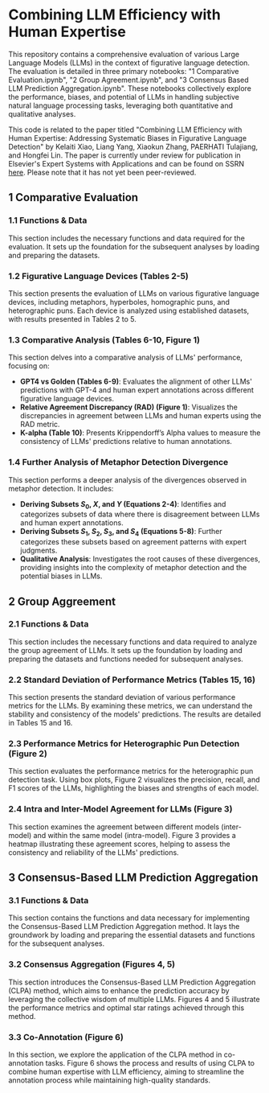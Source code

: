 # Combining LLM Efficiency with Human Expertise

This repository contains a comprehensive evaluation of various Large Language Models (LLMs) in the context of figurative language detection. The evaluation is detailed in three primary notebooks: "1 Comparative Evaluation.ipynb", "2 Group Agreement.ipynb", and "3 Consensus Based LLM Prediction Aggregation.ipynb". These notebooks collectively explore the performance, biases, and potential of LLMs in handling subjective natural language processing tasks, leveraging both quantitative and qualitative analyses.

This code is related to the paper titled "Combining LLM Efficiency with Human Expertise: Addressing Systematic Biases in Figurative Language Detection" by Kelaiti Xiao, Liang Yang, Xiaokun Zhang, PAERHATI Tulajiang, and Hongfei Lin. The paper is currently under review for publication in Elsevier's Expert Systems with Applications and can be found on SSRN [here](https://papers.ssrn.com/sol3/papers.cfm?abstract_id=4883199). Please note that it has not yet been peer-reviewed.


## 1 Comparative Evaluation
### 1.1 Functions & Data
This section includes the necessary functions and data required for the evaluation. It sets up the foundation for the subsequent analyses by loading and preparing the datasets.
### 1.2 Figurative Language Devices (Tables 2-5)
This section presents the evaluation of LLMs on various figurative language devices, including metaphors, hyperboles, homographic puns, and heterographic puns. Each device is analyzed using established datasets, with results presented in Tables 2 to 5.
### 1.3 Comparative Analysis (Tables 6-10, Figure 1)
This section delves into a comparative analysis of LLMs' performance, focusing on:

- **GPT4 vs Golden (Tables 6-9)**: Evaluates the alignment of other LLMs' predictions with GPT-4 and human expert annotations across different figurative language devices.
- **Relative Agreement Discrepancy (RAD) (Figure 1)**: Visualizes the discrepancies in agreement between LLMs and human experts using the RAD metric.
- **K-alpha (Table 10)**: Presents Krippendorff’s Alpha values to measure the consistency of LLMs' predictions relative to human annotations.
### 1.4 Further Analysis of Metaphor Detection Divergence

This section performs a deeper analysis of the divergences observed in metaphor detection. It includes:

- **Deriving Subsets $S_0$, $X$, and $Y$ (Equations 2-4)**: Identifies and categorizes subsets of data where there is disagreement between LLMs and human expert annotations.
- **Deriving Subsets $S_1$, $S_2$, $S_3$, and $S_4$ (Equations 5-8)**: Further categorizes these subsets based on agreement patterns with expert judgments.
- **Qualitative Analysis**: Investigates the root causes of these divergences, providing insights into the complexity of metaphor detection and the potential biases in LLMs.
## 2 Group Aggreement
### 2.1 Functions & Data
This section includes the necessary functions and data required to analyze the group agreement of LLMs. It sets up the foundation by loading and preparing the datasets and functions needed for subsequent analyses.

### 2.2 Standard Deviation of Performance Metrics (Tables 15, 16)
This section presents the standard deviation of various performance metrics for the LLMs. By examining these metrics, we can understand the stability and consistency of the models' predictions. The results are detailed in Tables 15 and 16.

### 2.3 Performance Metrics for Heterographic Pun Detection (Figure 2)
This section evaluates the performance metrics for the heterographic pun detection task. Using box plots, Figure 2 visualizes the precision, recall, and F1 scores of the LLMs, highlighting the biases and strengths of each model.

### 2.4 Intra and Inter-Model Agreement for LLMs (Figure 3)
This section examines the agreement between different models (inter-model) and within the same model (intra-model). Figure 3 provides a heatmap illustrating these agreement scores, helping to assess the consistency and reliability of the LLMs' predictions.
## 3 Consensus-Based LLM Prediction Aggregation

### 3.1 Functions & Data
This section contains the functions and data necessary for implementing the Consensus-Based LLM Prediction Aggregation method. It lays the groundwork by loading and preparing the essential datasets and functions for the subsequent analyses.

### 3.2 Consensus Aggregation (Figures 4, 5)
This section introduces the Consensus-Based LLM Prediction Aggregation (CLPA) method, which aims to enhance the prediction accuracy by leveraging the collective wisdom of multiple LLMs. Figures 4 and 5 illustrate the performance metrics and optimal star ratings achieved through this method.

### 3.3 Co-Annotation (Figure 6)
In this section, we explore the application of the CLPA method in co-annotation tasks. Figure 6 shows the process and results of using CLPA to combine human expertise with LLM efficiency, aiming to streamline the annotation process while maintaining high-quality standards.




